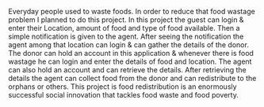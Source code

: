 Everyday people used to waste foods. In order to reduce that food wastage problem I planned to do this project. In this project the guest can login & enter their Location, amount of food and type of food available. Then a simple notification is given to the agent. After seeing the notification the agent among that location can login & can gather the details of the donor. The donor can hold an account in this application & whenever there is food wastage he can login and enter the details of food and location. The agent can also hold an account and can retrieve the details. After retrieving the details the agent can collect food from the donor and can redistribute to the orphans or others. This project is food redistribution is an enormously successful social innovation that tackles food waste and food poverty.
